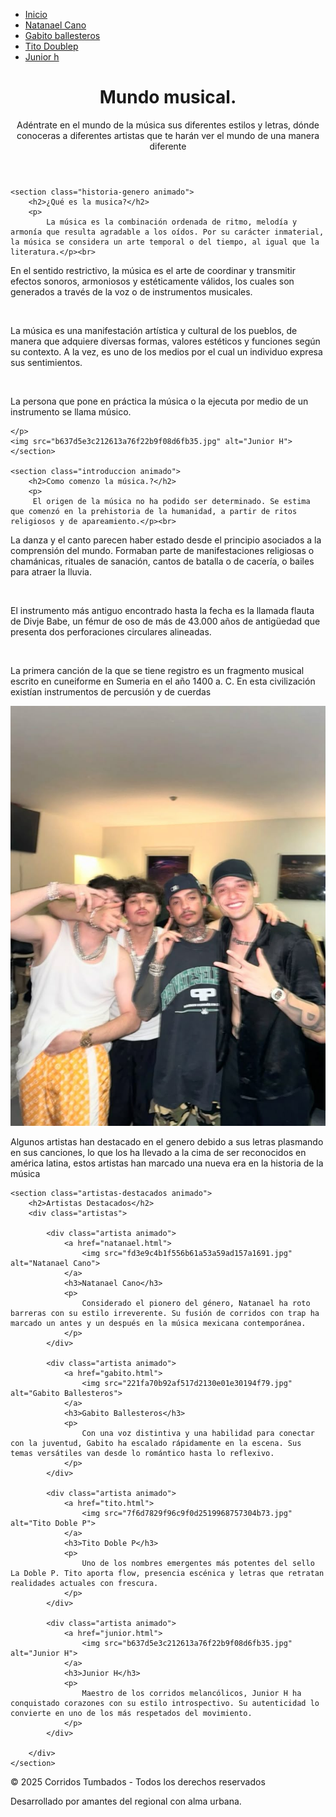 
<html>
<head>
    <meta charset="UTF-8">
    <meta name="viewport" content="width=device-width, initial-scale=1.0">
    <title>Mundo musical</title>
    <link rel="stylesheet" href="web.css">
</head>
<body>
<nav>
     <ul class="menu">
         <li><a href="README.md">Inicio</a></li>
     <li><a href="natanael.html">Natanael Cano</a></li>
    <li><a href="gabito.html">Gabito ballesteros</a></li>
     <li><a href="tito.html">Tito Doublep</a></li>
         <li><a href="junior.html">Junior h</a></li>
        </ul>
    </nav>

<header class="header">
    <h1 class="titulo-sitio">Mundo musical.</h1>
    <p class="subtitulo animado"> Adéntrate en el mundo de la música sus diferentes estilos y letras, dónde conoceras a diferentes artistas que te harán ver el mundo de una manera diferente</p>
</header>

<main class="contenido">

    <section class="historia-genero animado">
        <h2>¿Qué es la musica?</h2>
        <p>
            La música es la combinación ordenada de ritmo, melodía y armonía que resulta agradable a los oídos. Por su carácter inmaterial, la música se considera un arte temporal o del tiempo, al igual que la literatura.</p><br>

<p>En el sentido restrictivo, la música es el arte de coordinar y transmitir efectos sonoros, armoniosos y estéticamente válidos, los cuales son generados a través de la voz o de instrumentos musicales.</p><br>

<p>La música es una manifestación artística y cultural de los pueblos, de manera que adquiere diversas formas, valores estéticos y funciones según su contexto. A la vez, es uno de los medios por el cual un individuo expresa sus sentimientos.</p><br>
<p>La persona que pone en práctica la música o la ejecuta por medio de un instrumento se llama músico.
            
    </p>
    <img src="b637d5e3c212613a76f22b9f08d6fb35.jpg" alt="Junior H">
    </section>

    <section class="introduccion animado">
        <h2>Como comenzo la música.?</h2>
        <p>
         El origen de la música no ha podido ser determinado. Se estima que comenzó en la prehistoria de la humanidad, a partir de ritos religiosos y de apareamiento.</p><br>

<p>La danza y el canto parecen haber estado desde el principio asociados a la comprensión del mundo. Formaban parte de manifestaciones religiosas o chamánicas, rituales de sanación, cantos de batalla o de cacería, o bailes para atraer la lluvia.</p><br>

<p>El instrumento más antiguo encontrado hasta la fecha es la llamada flauta de Divje Babe, un fémur de oso de más de 43.000 años de antigüedad que presenta dos perforaciones circulares alineadas.</p><br>

<p>La primera canción de la que se tiene registro es un fragmento musical escrito en cuneiforme en Sumeria en el año 1400 a. C. En esta civilización existían instrumentos de percusión y de cuerdas
        </p>
    </section>
    <div class="corridos">
    <img src="7ab6e190c1567ab869d15dbc4985446d.jpg" alt="artista">
    <p> Algunos artistas han destacado en el genero debido a sus letras plasmando en sus canciones, lo que los ha llevado a la cima de ser reconocidos en américa latina, estos artistas han marcado una nueva era en la historia de la música </p>
    </div>

    <section class="artistas-destacados animado">
        <h2>Artistas Destacados</h2>
        <div class="artistas">

            <div class="artista animado">
                <a href="natanael.html">
                    <img src="fd3e9c4b1f556b61a53a59ad157a1691.jpg" alt="Natanael Cano">
                </a>
                <h3>Natanael Cano</h3>
                <p>
                    Considerado el pionero del género, Natanael ha roto barreras con su estilo irreverente. Su fusión de corridos con trap ha marcado un antes y un después en la música mexicana contemporánea.
                </p>
            </div>

            <div class="artista animado">
                <a href="gabito.html">
                    <img src="221fa70b92af517d2130e01e30194f79.jpg" alt="Gabito Ballesteros">
                </a>
                <h3>Gabito Ballesteros</h3>
                <p>
                    Con una voz distintiva y una habilidad para conectar con la juventud, Gabito ha escalado rápidamente en la escena. Sus temas versátiles van desde lo romántico hasta lo reflexivo.
                </p>
            </div>

            <div class="artista animado">
                <a href="tito.html">
                    <img src="7f6d7829f96c9f0d2519968757304b73.jpg" alt="Tito Doble P">
                </a>
                <h3>Tito Doble P</h3>
                <p>
                    Uno de los nombres emergentes más potentes del sello La Doble P. Tito aporta flow, presencia escénica y letras que retratan realidades actuales con frescura.
                </p>
            </div>

            <div class="artista animado">
                <a href="junior.html">
                    <img src="b637d5e3c212613a76f22b9f08d6fb35.jpg" alt="Junior H">
                </a>
                <h3>Junior H</h3>
                <p>
                    Maestro de los corridos melancólicos, Junior H ha conquistado corazones con su estilo introspectivo. Su autenticidad lo convierte en uno de los más respetados del movimiento.
                </p>
            </div>

        </div>
    </section>

</main>

<footer class="footer animado">
    <p>&copy; 2025 Corridos Tumbados - Todos los derechos reservados</p>
    <p>Desarrollado por amantes del regional con alma urbana.</p>
</footer>
<script src="animaciones.js"></script>

</body>
</html>                
